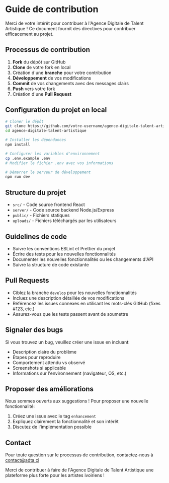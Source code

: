 # Guide de contribution

Merci de votre intérêt pour contribuer à l'Agence Digitale de Talent Artistique ! Ce document fournit des directives pour contribuer efficacement au projet.

## Processus de contribution

1. **Fork** du dépôt sur GitHub
2. **Clone** de votre fork en local
3. Création d'une **branche** pour votre contribution
4. **Développement** de vos modifications
5. **Commit** de vos changements avec des messages clairs
6. **Push** vers votre fork
7. Création d'une **Pull Request**

## Configuration du projet en local

```bash
# Cloner le dépôt
git clone https://github.com/votre-username/agence-digitale-talent-artistique.git
cd agence-digitale-talent-artistique

# Installer les dépendances
npm install

# Configurer les variables d'environnement
cp .env.example .env
# Modifier le fichier .env avec vos informations

# Démarrer le serveur de développement
npm run dev
```

## Structure du projet

- `src/` - Code source frontend React
- `server/` - Code source backend Node.js/Express
- `public/` - Fichiers statiques
- `uploads/` - Fichiers téléchargés par les utilisateurs

## Guidelines de code

- Suivre les conventions ESLint et Prettier du projet
- Écrire des tests pour les nouvelles fonctionnalités
- Documenter les nouvelles fonctionnalités ou les changements d'API
- Suivre la structure de code existante

## Pull Requests

- Ciblez la branche `develop` pour les nouvelles fonctionnalités
- Incluez une description détaillée de vos modifications
- Référencez les issues connexes en utilisant les mots-clés GitHub (fixes #123, etc.)
- Assurez-vous que les tests passent avant de soumettre

## Signaler des bugs

Si vous trouvez un bug, veuillez créer une issue en incluant:

- Description claire du problème
- Étapes pour reproduire
- Comportement attendu vs observé
- Screenshots si applicable
- Informations sur l'environnement (navigateur, OS, etc.)

## Proposer des améliorations

Nous sommes ouverts aux suggestions ! Pour proposer une nouvelle fonctionnalité:

1. Créez une issue avec le tag `enhancement`
2. Expliquez clairement la fonctionnalité et son intérêt
3. Discutez de l'implémentation possible

## Contact

Pour toute question sur le processus de contribution, contactez-nous à [contact@adta.ci](mailto:contact@adta.ci)

Merci de contribuer à faire de l'Agence Digitale de Talent Artistique une plateforme plus forte pour les artistes ivoiriens !

